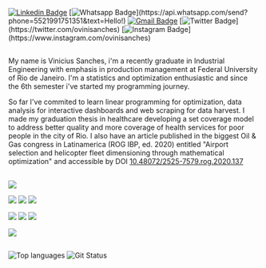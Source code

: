 [![Linkedin Badge](https://img.shields.io/badge/-LinkedIn-blue?style=for-the-badge&logo=Linkedin&logoColor=white&link=https://www.linkedin.com/in/vinismachadoo/)](https://www.linkedin.com/in/vinismachadoo/)
[![Whatsapp Badge](https://img.shields.io/badge/-Whatsapp-4CA143?style=for-the-badge&labelColor=4CA143&logo=whatsapp&logoColor=white&link=https://api.whatsapp.com/send?phone=5521991751351&text=Hello!)](https://api.whatsapp.com/send?phone=5521991751351&text=Hello!)
[![Gmail Badge](https://img.shields.io/badge/-Gmail-c14438?style=for-the-badge&logo=Gmail&logoColor=white&link=mailto:vinicius.sanches@poli.ufrj.br)](mailto:vinicius.sanches@poli.ufrj.br)
[![Twitter Badge](https://img.shields.io/badge/-Twitter-1ca0f1?style=for-the-badge&logo=Twitter&logoColor=white&link=https://twitter.com/vinisanches_)](https://twitter.com/ovinisanches)
[![Instagram Badge](https://img.shields.io/badge/Instagram-E4405F?style=for-the-badge&logo=instagram&logoColor=white&link=https://www.instagram.com/vinisanches_)](https://www.instagram.com/ovinisanches)

## <About />

My name is Vinicius Sanches, i'm a recently graduate in Industrial Engineering with emphasis in production management at Federal University of Rio de Janeiro. I'm a statistics and optimization enthusiastic and since the 6th semester i've started my programming journey.

So far I've commited to learn linear programming for optimization, data analysis for interactive dashboards and web scraping for data harvest. I made my graduation thesis in healthcare developing a set coverage model to address better quality and more coverage of health services for poor people in the city of Rio. I also have an article published in the biggest Oil & Gas congress in Latinamerica (ROG IBP, ed. 2020) entitled "Airport selection and helicopter fleet dimensioning through mathematical optimization" and accessible by DOI [10.48072/2525-7579.rog.2020.137](https://doi.org/10.48072/2525-7579.rog.2020.137)

## <Skills />

![](https://img.shields.io/badge/Editor-VSCode-informational?style=flat&logo=visual-studio-code&logoColor=white&color=007ACC)

![](https://img.shields.io/badge/Code-Python-informational?style=flat&logo=python&logoColor=white&color=3776AB)
![](https://img.shields.io/badge/Framework-Jupyter-informational?style=flat&logo=jupyter&logoColor=white&color=F37626)
![](https://img.shields.io/badge/Framework-FastAPI-informational?style=flat&logo=fastapi&logoColor=white&color=109989)

![](https://img.shields.io/badge/Code-JavaScript-informational?style=flat&logo=javascript&logoColor=white&color=F7DF1E)
![](https://img.shields.io/badge/Code-React-informational?style=flat&logo=react&logoColor=white&color=61DAFB)
![](https://img.shields.io/badge/Framework-Next.js-informational?style=flat&logo=next.js&logoColor=white&color=000000)

![](https://img.shields.io/badge/Cloud-Heroku-informational?style=flat&logo=heroku&logoColor=white&color=430098)

## <Stats />

![Top languages](https://github-readme-stats.vercel.app/api/top-langs/?username=vinismachadoo&show_icons=true&hide_border=true&text_color=c9cacc&title_color=ffffff&bg_color=1d1f21)
![Git Status](https://github-readme-stats.vercel.app/api?username=vinismachadoo&show_icons=true&hide_border=true&count_private=true&title_color=ffffff&text_color=c9cacc&bg_color=1d1f21)
